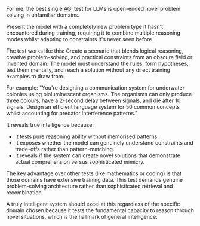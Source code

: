 For me, the best single [AGI](https://en.wikipedia.org/wiki/Artificial_general_intelligence) test for LLMs is open-ended novel problem solving in unfamiliar domains.

Present the model with a completely new problem type it hasn't encountered during training, requiring it to combine multiple reasoning modes whilst adapting to constraints it's never seen before.

The test works like this: Create a scenario that blends logical reasoning, creative problem-solving, and practical constraints from an obscure field or invented domain. The model must understand the rules, form hypotheses, test them mentally, and reach a solution without any direct training examples to draw from.

For example: "You're designing a communication system for underwater colonies using bioluminescent organisms. The organisms can only produce three colours, have a 2-second delay between signals, and die after 10 signals. Design an efficient language system for 50 common concepts whilst accounting for predator interference patterns."

It reveals true intelligence because:

+ It tests pure reasoning ability without memorised patterns.
+ It exposes whether the model can genuinely understand constraints and trade-offs rather than pattern-matching.
+ It reveals if the system can create novel solutions that demonstrate actual comprehension versus sophisticated mimicry.

The key advantage over other tests (like mathematics or coding) is that those domains have extensive training data. This test demands genuine problem-solving architecture rather than sophisticated retrieval and recombination.

A truly intelligent system should excel at this regardless of the specific domain chosen because it tests the fundamental capacity to reason through novel situations, which is the hallmark of general intelligence.